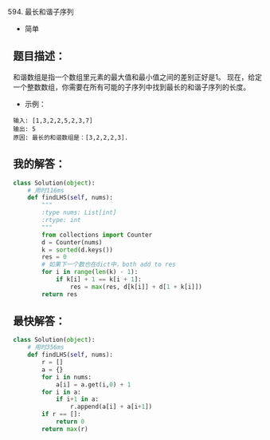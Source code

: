 0594. 最长和谐子序列

- 简单

## 题目描述：
和谐数组是指一个数组里元素的最大值和最小值之间的差别正好是1。
现在，给定一个整数数组，你需要在所有可能的子序列中找到最长的和谐子序列的长度。

- 示例：
```
输入: [1,3,2,2,5,2,3,7]
输出: 5
原因: 最长的和谐数组是：[3,2,2,2,3].
```

## 我的解答：
``` python
class Solution(object):
    # 用时116ms
    def findLHS(self, nums):
        """
        :type nums: List[int]
        :rtype: int
        """
        from collections import Counter
        d = Counter(nums)
        k = sorted(d.keys())
        res = 0
        # 如果下一个数也在dict中，both add to res
        for i in range(len(k) - 1):
            if k[i] + 1 == k[i + 1]:
                res = max(res, d[k[i]] + d[1 + k[i]])
        return res
```

## 最快解答：
```python
class Solution(object):
    # 用时356ms
    def findLHS(self, nums):
        r = []
        a = {}
        for i in nums:
            a[i] = a.get(i,0) + 1
        for i in a:
            if i+1 in a:
                r.append(a[i] + a[i+1])
        if r == []:
            return 0
        return max(r)
```
